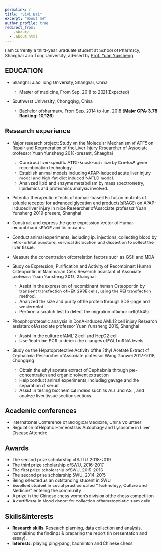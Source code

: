 ```yaml
---
permalink: /
title: "Siyi Bai"
excerpt: "About me"
author_profile: true
redirect_from: 
  - /about/
  - /about.html
---
```


I am currently a third-year Graduate student at School of Pharmacy, Shanghai Jiao Tong University, advised by [Prof. Yuan Yunsheng](http://pharm.sjtu.edu.cn/szdy/2889.html). 

EDUCATION
------
* Shanghai Jiao Tong University, Shanghai, China
  *	Master of medicine, From Sep. 2018 to 2021(Expected)


* Southwest University, Chongqing, China
  *	Bachelor ofpharmacy, From Sep. 2014 to Jun. 2018 (<b>Major GPA: 3.78 Ranking: 10/126</b>)


Research experience
------
* Major research project: Study on the Molecular Mechanism of ATF5 on Repair and Regeneration of the Liver Injury
  Researcher of Associate professor Yuan Yunsheng      2018-present, Shanghai
  *	Construct liver-specific ATF5-knock-out mice by Cre-loxP gene recombination technology.
  * Establish animal models including APAP-induced acute liver injury model and high-fat-diet induced NAFLD model.
  * Analyzed lipid and enzyme metabolism by mass spectrometry, lipidomics and proteomics analysis involved.

*	Potential therapeutic effects of domain-based Fc fusion mutants of soluble receptor for advanced glycation end products(sRAGE) on APAP-induced liver injury in mice
  Researcher ofAssociate professor Yuan Yunsheng       2019-present, Shanghai
  * Construct and express the gene expression vector of Human recombinant sRAGE and its mutants.
  * Conduct animal experiments, including ip. injections, collecting blood by retro-orbital puncture, cervical dislocation and dissection to collect the liver tissue.
  * Measure the concentration ofcorrelation factors such as GSH and MDA

* Study on Expression, Purification and Activity of Recombinant Human Osteopontin in Mammalian Cells
  Research assistant of Associate professor Yuan Yunsheng       2019, Shanghai
  * Assist in the expression of recombinant human Osteopontin by transient transfection ofHEK 293E cells, using the PEI transfection method.
  * Analyzed the size and purity ofthe protein through SDS-page and westernblot
  * Perform a scratch test to detect the migration oftumor cell(A549)

* Phosphoproteomic analysis in ConA-induced AML12 cell injury
  Research assistant ofAssociate professor Yuan Yunsheng        2019, Shanghai
  * Assist in the culture ofAML12 cell and HepG2 cell
  * Use Real-time PCR to detect the changes ofFGL1 mRNA levels

* Study on the Hepatoprotective Activity ofthe Ethyl Acetate Extract of Cephalonia
  Researcher ofAssociate professor Wang Guowei             2017-2018, Chongqing
  * Obtain the ethyl acetate extract of Cephalonia through pre-concentration and
organic solvent extraction
  * Help conduct animal experiments, including gavage and the separation of serum
  * Assist in testing biochemical indexs such as ALT and AST, and analyze liver tissue section sections.


Academic conferences
------
* International Conference of Biological Medicine, China                    Volunteer
* Regulation ofHepatic Homeostasis Autophagy and Lysosome in Liver Disease   Attendee


Awards
------
* The second prize scholarship ofSJTU, 2018-2019
* The third prize scholarship ofSWU, 2016-2017
* The first prize scholarship ofSWU, 2015-2016
* The second prize scholarship SWU, 2014-2015
* Being selected as an outstanding student in SWU
* Excellent student in social practice called “Technology, Culture and Medicine”
entering the community
* A prize in the Chinese chess women’s division ofthe chess competition
* A certificate in blood donor: for collection ofhematopoietic stem cells


Skills&Interests
------
* <b>Research skills:</b> Research planning, data collection and analysis, normalizing the findings & preparing the report (in presentation and essay).
* <b>Interests:</b> playing ping-pang, badminton and Chinese chess

